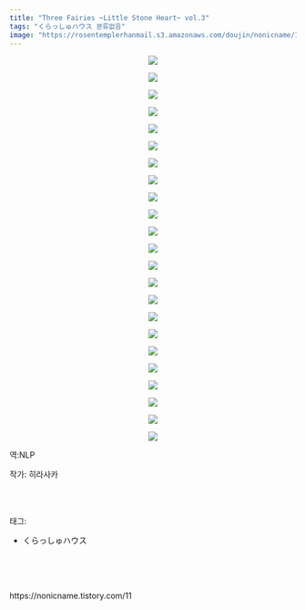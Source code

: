 ```yaml
---
title: "Three Fairies ~Little Stone Heart~ vol.3"
tags: "くらっしゅハウス 분류없음"
image: "https://rosentemplerhanmail.s3.amazonaws.com/doujin/nonicname/11/001.png"
---
```

<div class="article">
<div class="tt_article_useless_p_margin"><p style="text-align: center; clear: none; float: none;"><img src="{{ site.imgserver11 }}/nonicname/11/001.png"/></p><p style="text-align: center; clear: none; float: none;"><img src="{{ site.imgserver11 }}/nonicname/11/002.png"/></p><p style="text-align: center; clear: none; float: none;"><img src="{{ site.imgserver11 }}/nonicname/11/003.png"/></p><p style="text-align: center; clear: none; float: none;"><img src="{{ site.imgserver11 }}/nonicname/11/004.png"/></p><p style="text-align: center; clear: none; float: none;"><img src="{{ site.imgserver11 }}/nonicname/11/005.png"/></p><p style="text-align: center; clear: none; float: none;"><img src="{{ site.imgserver11 }}/nonicname/11/006.png"/></p><p style="text-align: center; clear: none; float: none;"><img src="{{ site.imgserver11 }}/nonicname/11/007.png"/></p><p style="text-align: center; clear: none; float: none;"><img src="{{ site.imgserver11 }}/nonicname/11/008.png"/></p><p style="text-align: center; clear: none; float: none;"><img src="{{ site.imgserver11 }}/nonicname/11/009.png"/></p><p style="text-align: center; clear: none; float: none;"><img src="{{ site.imgserver11 }}/nonicname/11/010.png"/></p><p style="text-align: center; clear: none; float: none;"><img src="{{ site.imgserver11 }}/nonicname/11/011.png"/></p><p style="text-align: center; clear: none; float: none;"><img src="{{ site.imgserver11 }}/nonicname/11/012.png"/></p><p style="text-align: center; clear: none; float: none;"><img src="{{ site.imgserver11 }}/nonicname/11/013.png"/></p><p style="text-align: center; clear: none; float: none;"><img src="{{ site.imgserver11 }}/nonicname/11/014.png"/></p><p style="text-align: center; clear: none; float: none;"><img src="{{ site.imgserver11 }}/nonicname/11/015.png"/></p><p style="text-align: center; clear: none; float: none;"><img src="{{ site.imgserver11 }}/nonicname/11/016.png"/></p><p style="text-align: center; clear: none; float: none;"><img src="{{ site.imgserver11 }}/nonicname/11/017.png"/></p><p style="text-align: center; clear: none; float: none;"><img src="{{ site.imgserver11 }}/nonicname/11/018.png"/></p><p style="text-align: center; clear: none; float: none;"><img src="{{ site.imgserver11 }}/nonicname/11/019.png"/></p><p style="text-align: center; clear: none; float: none;"><img src="{{ site.imgserver11 }}/nonicname/11/020.png"/></p><p style="text-align: center; clear: none; float: none;"><img src="{{ site.imgserver11 }}/nonicname/11/021.png"/></p><p style="text-align: center; clear: none; float: none;"><img src="{{ site.imgserver11 }}/nonicname/11/022.png"/></p><p style="text-align: center; clear: none; float: none;"><img src="{{ site.imgserver11 }}/nonicname/11/023.png"/></p><p>역:NLP<br/></p></div>
<p>작가: 히라사카</p><br/>
</div><br/>
<div class="tagTrail">
<p>태그: </p>
<ul>
<li>くらっしゅハウス</li>
</ul>
</div><br/>
<div class="cb_lstcomment">
</div><br/>

<br/>
<p id="refer">https://nonicname.tistory.com/11</p>
<br/>

